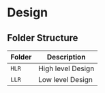 # Design

## Folder Structure

Folder             | Description
-------------------| -----------------------------------------
`HLR`   | High level Design
`LLR`         | Low level Design

